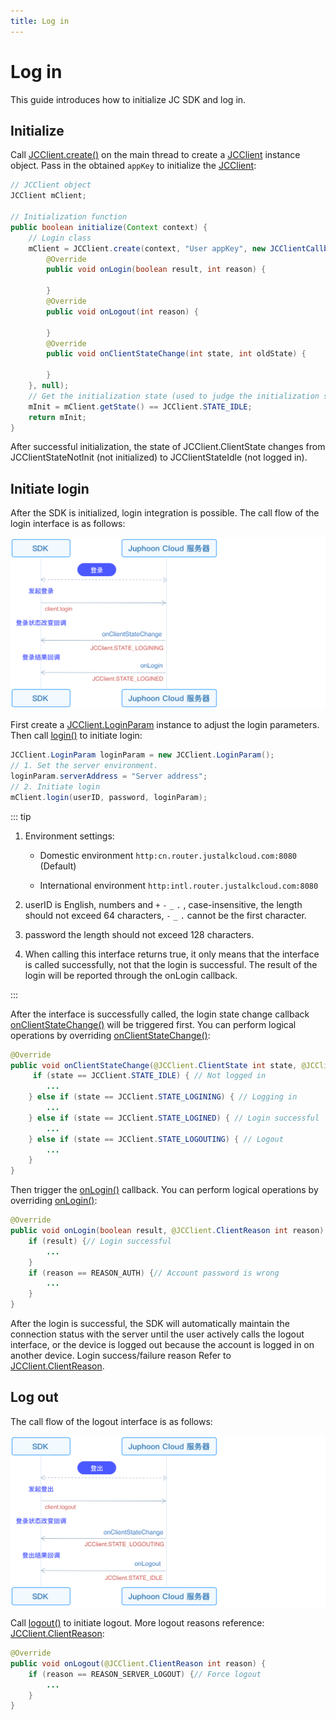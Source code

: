 ```yaml
---
title: Log in
---
```

# Log in

This guide introduces how to initialize JC SDK and log in.

## Initialize

Call
[JCClient.create()](https://developer.juphoon.com/portal/reference/V2.1/android/com/juphoon/cloud/JCClient.html#create-android.content.Context-java.lang.String-com.juphoon.cloud.JCClientCallback-com.juphoon.cloud.JCClient.CreateParam-)
on the main thread to create a
[JCClient](https://developer.juphoon.com/portal/reference/V2.1/android/com/juphoon/cloud/JCClient.html)
instance object. Pass in the obtained `appKey` to initialize the
[JCClient](https://developer.juphoon.com/portal/reference/V2.1/android/com/juphoon/cloud/JCClient.html):

``````java
// JCClient object
JCClient mClient;

// Initialization function
public boolean initialize(Context context) {
    // Login class
    mClient = JCClient.create(context, "User appKey", new JCClientCallback() {
        @Override
        public void onLogin(boolean result, int reason) {

        }
        @Override
        public void onLogout(int reason) {

        }
        @Override
        public void onClientStateChange(int state, int oldState) {

        }
    }, null);
    // Get the initialization state (used to judge the initialization state)
    mInit = mClient.getState() == JCClient.STATE_IDLE;
    return mInit;
}
``````

After successful initialization, the state of JCClient.ClientState
changes from JCClientStateNotInit (not initialized) to JCClientStateIdle
(not logged in).

## Initiate login

After the SDK is initialized, login integration is possible. The call
flow of the login interface is as follows:

![../../../../\_images/workflow\_login\_android.png](../../../../_images/workflow_login_android.png)

First create a
[JCClient.LoginParam](https://developer.juphoon.com/portal/reference/V2.1/android/com/juphoon/cloud/JCClient.LoginParam.html)
instance to adjust the login parameters. Then call
[login()](https://developer.juphoon.com/portal/reference/V2.1/android/com/juphoon/cloud/JCClient.html#login-java.lang.String-java.lang.String-com.juphoon.cloud.JCClient.LoginParam-)
to initiate login:

``````java
JCClient.LoginParam loginParam = new JCClient.LoginParam();
// 1. Set the server environment.
loginParam.serverAddress = "Server address";
// 2. Initiate login
mClient.login(userID, password, loginParam);
``````

::: tip

1. Environment settings:

      - Domestic environment `http:cn.router.justalkcloud.com:8080`
        (Default)

      - International environment
        `http:intl.router.justalkcloud.com:8080`

2. userID is English, numbers and `+` `-` `_` `.` , case-insensitive,
    the length should not exceed 64 characters, `-` `_` `.` cannot be
    the first character.

3. password the length should not exceed 128 characters.

4. When calling this interface returns true, it only means that the
    interface is called successfully, not that the login is successful.
    The result of the login will be reported through the onLogin
    callback.

:::

After the interface is successfully called, the login state change
callback
[onClientStateChange()](https://developer.juphoon.com/portal/reference/V2.1/android/com/juphoon/cloud/JCClientCallback.html#onClientStateChange-int-int-)
will be triggered first. You can perform logical operations by
overriding
[onClientStateChange()](https://developer.juphoon.com/portal/reference/V2.1/android/com/juphoon/cloud/JCClientCallback.html#onClientStateChange-int-int-):

``````java
@Override
public void onClientStateChange(@JCClient.ClientState int state, @JCClient.ClientState int oldState) {
     if (state == JCClient.STATE_IDLE) { // Not logged in
        ...
    } else if (state == JCClient.STATE_LOGINING) { // Logging in
        ...
    } else if (state == JCClient.STATE_LOGINED) { // Login successful
        ...
    } else if (state == JCClient.STATE_LOGOUTING) { // Logout
        ...
    }
}
``````

Then trigger the
[onLogin()](https://developer.juphoon.com/portal/reference/V2.1/android/com/juphoon/cloud/JCClientCallback.html#onLogin-boolean-int-)
callback. You can perform logical operations by overriding
[onLogin()](https://developer.juphoon.com/portal/reference/V2.1/android/com/juphoon/cloud/JCClientCallback.html#onLogin-boolean-int-):

``````java
@Override
public void onLogin(boolean result, @JCClient.ClientReason int reason) {
    if (result) {// Login successful
        ...
    }
    if (reason == REASON_AUTH) {// Account password is wrong
        ...
    }
}
``````

After the login is successful, the SDK will automatically maintain the
connection status with the server until the user actively calls the
logout interface, or the device is logged out because the account is
logged in on another device. Login success/failure reason Refer to
[JCClient.ClientReason](https://developer.juphoon.com/portal/reference/V2.1/android/com/juphoon/cloud/JCClient.html#REASON_ANOTHER_DEVICE_LOGINED).

## Log out

The call flow of the logout interface is as follows:

![../../../../\_images/workflow\_logout\_android.png](../../../../_images/workflow_logout_android.png)

Call
[logout()](https://developer.juphoon.com/portal/reference/V2.1/android/com/juphoon/cloud/JCClient.html#logout--)
to initiate logout. More logout reasons reference:
[JCClient.ClientReason](https://developer.juphoon.com/portal/reference/V2.1/android/com/juphoon/cloud/JCClient.html#REASON_ANOTHER_DEVICE_LOGINED):

``````java
@Override
public void onLogout(@JCClient.ClientReason int reason) {
    if (reason == REASON_SERVER_LOGOUT) {// Force logout
        ...
    }
}
``````
